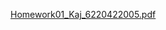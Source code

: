 [Homework01_Kaj_6220422005.pdf](https://github.com/kajkulchanarat/BADS7105/files/6512605/Homework01_Kaj_6220422005.pdf)
